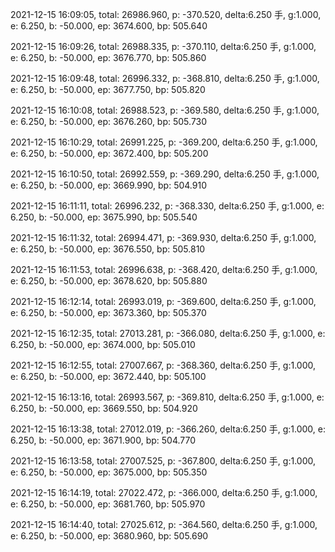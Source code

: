 2021-12-15 16:09:05, total: 26986.960, p: -370.520, delta:6.250 手, g:1.000, e: 6.250, b: -50.000, ep: 3674.600, bp: 505.640

2021-12-15 16:09:26, total: 26988.335, p: -370.110, delta:6.250 手, g:1.000, e: 6.250, b: -50.000, ep: 3676.770, bp: 505.860

2021-12-15 16:09:48, total: 26996.332, p: -368.810, delta:6.250 手, g:1.000, e: 6.250, b: -50.000, ep: 3677.750, bp: 505.820

2021-12-15 16:10:08, total: 26988.523, p: -369.580, delta:6.250 手, g:1.000, e: 6.250, b: -50.000, ep: 3676.260, bp: 505.730

2021-12-15 16:10:29, total: 26991.225, p: -369.200, delta:6.250 手, g:1.000, e: 6.250, b: -50.000, ep: 3672.400, bp: 505.200

2021-12-15 16:10:50, total: 26992.559, p: -369.290, delta:6.250 手, g:1.000, e: 6.250, b: -50.000, ep: 3669.990, bp: 504.910

2021-12-15 16:11:11, total: 26996.232, p: -368.330, delta:6.250 手, g:1.000, e: 6.250, b: -50.000, ep: 3675.990, bp: 505.540

2021-12-15 16:11:32, total: 26994.471, p: -369.930, delta:6.250 手, g:1.000, e: 6.250, b: -50.000, ep: 3676.550, bp: 505.810

2021-12-15 16:11:53, total: 26996.638, p: -368.420, delta:6.250 手, g:1.000, e: 6.250, b: -50.000, ep: 3678.620, bp: 505.880

2021-12-15 16:12:14, total: 26993.019, p: -369.600, delta:6.250 手, g:1.000, e: 6.250, b: -50.000, ep: 3673.360, bp: 505.370

2021-12-15 16:12:35, total: 27013.281, p: -366.080, delta:6.250 手, g:1.000, e: 6.250, b: -50.000, ep: 3674.000, bp: 505.010

2021-12-15 16:12:55, total: 27007.667, p: -368.360, delta:6.250 手, g:1.000, e: 6.250, b: -50.000, ep: 3672.440, bp: 505.100

2021-12-15 16:13:16, total: 26993.567, p: -369.810, delta:6.250 手, g:1.000, e: 6.250, b: -50.000, ep: 3669.550, bp: 504.920

2021-12-15 16:13:38, total: 27012.019, p: -366.260, delta:6.250 手, g:1.000, e: 6.250, b: -50.000, ep: 3671.900, bp: 504.770

2021-12-15 16:13:58, total: 27007.525, p: -367.800, delta:6.250 手, g:1.000, e: 6.250, b: -50.000, ep: 3675.000, bp: 505.350

2021-12-15 16:14:19, total: 27022.472, p: -366.000, delta:6.250 手, g:1.000, e: 6.250, b: -50.000, ep: 3681.760, bp: 505.970

2021-12-15 16:14:40, total: 27025.612, p: -364.560, delta:6.250 手, g:1.000, e: 6.250, b: -50.000, ep: 3680.960, bp: 505.690